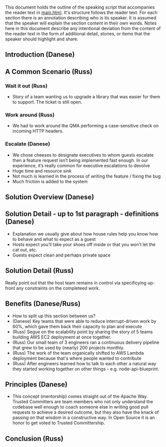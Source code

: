This document holds the outline of the speaking script that accompanies the reader text in [main.html](./main.html).
It's structure follows the reader text.
For each section there is an annotation describing who is its speaker.
It is assumed that the speaker will explain the section content in their own words.
Notes here in this document describe any intentional deviation from the content of the reader text in the form of additional detail, stories, or items that the speaker should highlight and share.

## Introduction (Danese)

## A Common Scenario (Russ)

### Wait it out (Russ)
* Story of a team wanting us to upgrade a library that was easier for them to support.
The ticket is still open.

### Work around (Russ)
* We had to work around the QMA performing a case-sensitive check on incoming HTTP headers.

### Escalate (Danese)

* We chose cheeses to designate executives to whom guests escalate then a feature request isn’t being implemented fast enough. In our experience, it’s really common for executive escalations to devolve
* Huge time and resource sink
* Not much is learned in the process of writing the feature / fixing the bug
* Much friction is added to the system

## Solution Overview (Danese)

## Solution Detail - up to 1st paragraph - definitions (Danese)

* Explanation we usually give about how house rules help you know how to behave and what to expect as a guest
* Hosts expect you’ll take your shoes off inside or that you won’t let the cat out, etc.
* Guests expect clean and perhaps private space

## Solution Detail (Russ)

Really point out that the host team remains in control via specificying up-front any constraints on the completeed work.

## Benefits (Danese/Russ)
* How to split up this section between us?
* (Danese) Key teams that were able to reduce interrupt-driven work by 60%, which gave them back their capacity to plan and execute
* (Russ) Segue on the scalability point by sharing the story of 5 teams building AWS EC2 deployment at once together.
* (Russ) Our small team of 3 engineers ran a continuous delivery pipeline that grew to be used by (nearly) 200 projects monthly.
* (Russ) The work of the team organically shifted to AWS Lambda deployment because that's where people wanted to contribute
* (Russ) After engineers learned how to talk to each other a natural way they started working together on other things - e.g. node-api-blueprint.

## Principles (Danese)

* This concept (mentorship) comes straight out of the Apache Way.
Trusted Committers are team members who not only understand the codebase well enough to coach someone else in writing good pull requests to achieve a desired outcome, but they also have the knack of passing on that wisdom in a constructive way.
In Open Source it is an honor to get voted to Trusted Committership.

## Conclusion (Russ)
